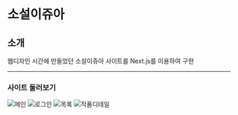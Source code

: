 # 소설이쥬아

## 소개

웹디자인 시간에 만들었던 소설이쥬아 사이트를 Next.js를 이용하여 구현

----

### 사이트 둘러보기

![메인](https://user-images.githubusercontent.com/57705512/135759182-4c4aee35-3a4d-4e99-9e42-4e1f4517b494.jpg)
![로그인](https://user-images.githubusercontent.com/57705512/135759291-1cebbe94-34db-4f0e-9429-04443e8de215.jpg)
![목록](https://user-images.githubusercontent.com/57705512/135759285-1a007ae5-fbb0-49f3-9cd0-79f4da2d2503.jpg)
![작품디테일](https://user-images.githubusercontent.com/57705512/135759297-dd4c203e-296c-4a08-9570-3443166ccb2b.jpg)
